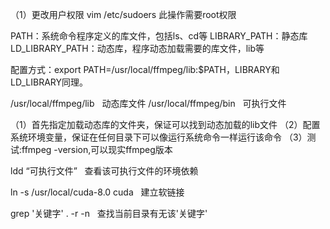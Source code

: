 


（1）更改用户权限
vim /etc/sudoers   此操作需要root权限


PATH：系统命令程序定义的库文件，包括ls、cd等
LIBRARY_PATH：静态库
LD_LIBRARY_PATH：动态库，程序动态加载需要的库文件，lib等

配置方式：export PATH=/usr/local/ffmpeg/lib:$PATH，LIBRARY和LD_LIBRARY同理。


/usr/local/ffmpeg/lib   动态库文件
/usr/local/ffmpeg/bin   可执行文件


（1）首先指定加载动态库的文件夹，保证可以找到动态加载的lib文件
（2）配置系统环境变量，保证在任何目录下可以像运行系统命令一样运行该命令
（3）测试:ffmpeg -version,可以现实ffmpeg版本


ldd “可执行文件”   查看该可执行文件的环境依赖


ln -s /usr/local/cuda-8.0 cuda   建立软链接

grep '关键字' . -r -n   查找当前目录有无该'关键字'

